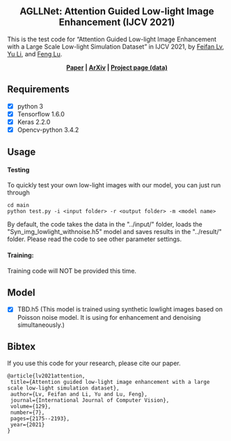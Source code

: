 <h2 align="center">AGLLNet: Attention Guided Low-light Image Enhancement (IJCV 2021) </h2>

This is the test code for  “Attention Guided Low-light Image Enhancement with a Large Scale Low-light Simulation Dataset” in IJCV 2021, by [Feifan Lv](https://lvfeifan.github.io/), [Yu Li](yu-li.github.io), and  [Feng Lu](http://shi.buaa.edu.cn/lufeng/).


**<p align="center">[Paper](https://link.springer.com/article/10.1007/s11263-021-01466-8) |	[ArXiv](https://arxiv.org/pdf/1908.00682.pdf) | [Project page (data)](http://www.phi-ai.org/project/AgLLNet/default.htm)</p>**


## Requirements ##

- [x] python 3  
- [x] Tensorflow 1.6.0
- [x] Keras 2.2.0
- [x] Opencv-python 3.4.2

## Usage ##

#### Testing

To quickly test your own low-light images with our model, you can just run through

```shell
cd main
python test.py -i <input folder> -r <output folder> -m <model name>
```

By default, the code takes the data in the "../input/" folder, loads the "Syn_img_lowlight_withnoise.h5" model and saves results in the "../result/" folder.  Please read the code to see other parameter settings. 

#### Training:

Training code will NOT be provided this time.


## Model

- [x] TBD.h5  (This model is trained using synthetic lowlight images based on Poisson noise model. It is using for enhancement and denoising simultaneously.)

  
## Bibtex

If you use this code for your research, please cite our paper.

 ```
 @article{lv2021attention,
  title={Attention guided low-light image enhancement with a large scale low-light simulation dataset},
  author={Lv, Feifan and Li, Yu and Lu, Feng},
  journal={International Journal of Computer Vision},
  volume={129},
  number={7},
  pages={2175--2193},
  year={2021}
}
 ```


